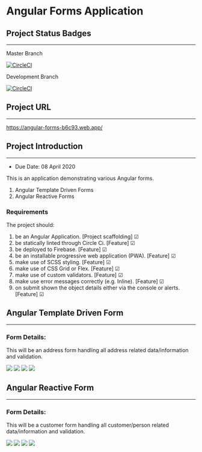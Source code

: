 # **Angular Forms Application**

## Project Status Badges
---
Master Branch

[![CircleCI](https://circleci.com/gh/FRossouw/angular-forms.svg?style=svg)](https://circleci.com/gh/FRossouw/angular-forms)

Development Branch

[![CircleCI](https://circleci.com/gh/FRossouw/angular-forms/tree/development.svg?style=svg)](https://circleci.com/gh/FRossouw/angular-forms/tree/development)

## **Project URL**
---
https://angular-forms-b6c93.web.app/

## **Project Introduction**
---
- Due Date: 08 April 2020

This is an application demonstrating various Angular forms. 
1. Angular Template Driven Forms
2. Angular Reactive Forms

### Requirements
The project should:
1. be an Angular Application. [Project scaffolding] ☑
2. be statically linted through Circle Ci. [Feature] ☑
3. be deployed to Firebase. [Feature] ☑
4. be an installable progressive web application (PWA). [Feature] ☑
5. make use of SCSS styling. [Feature] ☑
6. make use of CSS Grid or Flex. [Feature] ☑
7. make use of custom validators. [Feature] ☑
8. make use error messages correctly (e.g. Inline). [Feature] ☑
9. on submit shown the object details either via the console or alerts. [Feature] ☑

## **Angular Template Driven Form**
---

### Form Details:
This will be an address form handling all address related data/information and validation.

![](https://raw.githubusercontent.com/FRossouw/angular-forms/development/screenshots/address-form-1.PNG)
![](https://raw.githubusercontent.com/FRossouw/angular-forms/development/screenshots/address-form-2.PNG)
![](https://raw.githubusercontent.com/FRossouw/angular-forms/development/screenshots/address-form-3.PNG)
![](https://raw.githubusercontent.com/FRossouw/angular-forms/development/screenshots/address-form-4.PNG)

## **Angular Reactive Form**
---

### Form Details:
This will be a customer form handling all customer/person related data/information and validation.

![](https://raw.githubusercontent.com/FRossouw/angular-forms/development/screenshots/contact-form-1.PNG)
![](https://raw.githubusercontent.com/FRossouw/angular-forms/development/screenshots/contact-form-2.PNG)
![](https://raw.githubusercontent.com/FRossouw/angular-forms/development/screenshots/contact-form-3.PNG)
![](https://raw.githubusercontent.com/FRossouw/angular-forms/development/screenshots/contact-form-4.PNG)
